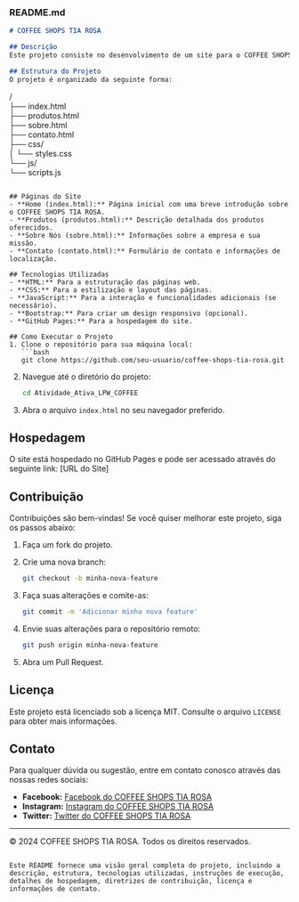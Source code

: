 ### README.md

```markdown
# COFFEE SHOPS TIA ROSA

## Descrição
Este projeto consiste no desenvolvimento de um site para o COFFEE SHOPS TIA ROSA, com o objetivo de melhorar a qualidade do serviço oferecido aos clientes e resolver problemas relacionados à divulgação e exposição da empresa na internet. O site é intuitivo, responsivo e contém informações detalhadas sobre os produtos, a empresa e formas de contato.

## Estrutura do Projeto
O projeto é organizado da seguinte forma:
```
/<br>
├── index.html<br>
├── produtos.html<br>
├── sobre.html<br>
├── contato.html<br>
├── css/<br>│   └── styles.css<br>
└── js/<br>
    └── scripts.js<br>
```

## Páginas do Site
- **Home (index.html):** Página inicial com uma breve introdução sobre o COFFEE SHOPS TIA ROSA.
- **Produtos (produtos.html):** Descrição detalhada dos produtos oferecidos.
- **Sobre Nós (sobre.html):** Informações sobre a empresa e sua missão.
- **Contato (contato.html):** Formulário de contato e informações de localização.

## Tecnologias Utilizadas
- **HTML:** Para a estruturação das páginas web.
- **CSS:** Para a estilização e layout das páginas.
- **JavaScript:** Para a interação e funcionalidades adicionais (se necessário).
- **Bootstrap:** Para criar um design responsivo (opcional).
- **GitHub Pages:** Para a hospedagem do site.

## Como Executar o Projeto
1. Clone o repositório para sua máquina local:
   ```bash
   git clone https://github.com/seu-usuario/coffee-shops-tia-rosa.git
   ```

2. Navegue até o diretório do projeto:
   ```bash
   cd Atividade_Ativa_LPW_COFFEE
   ```

3. Abra o arquivo `index.html` no seu navegador preferido.

## Hospedagem
O site está hospedado no GitHub Pages e pode ser acessado através do seguinte link:
[URL do Site]

## Contribuição
Contribuições são bem-vindas! Se você quiser melhorar este projeto, siga os passos abaixo:
1. Faça um fork do projeto.
2. Crie uma nova branch:
   ```bash
   git checkout -b minha-nova-feature
   ```

3. Faça suas alterações e comite-as:
   ```bash
   git commit -m 'Adicionar minha nova feature'
   ```

4. Envie suas alterações para o repositório remoto:
   ```bash
   git push origin minha-nova-feature
   ```

5. Abra um Pull Request.

## Licença
Este projeto está licenciado sob a licença MIT. Consulte o arquivo `LICENSE` para obter mais informações.

## Contato
Para qualquer dúvida ou sugestão, entre em contato conosco através das nossas redes sociais:
- **Facebook:** [Facebook do COFFEE SHOPS TIA ROSA](https://facebook.com)
- **Instagram:** [Instagram do COFFEE SHOPS TIA ROSA](https://instagram.com)
- **Twitter:** [Twitter do COFFEE SHOPS TIA ROSA](https://twitter.com)

---

&copy; 2024 COFFEE SHOPS TIA ROSA. Todos os direitos reservados.
```

Este README fornece uma visão geral completa do projeto, incluindo a descrição, estrutura, tecnologias utilizadas, instruções de execução, detalhes de hospedagem, diretrizes de contribuição, licença e informações de contato.
